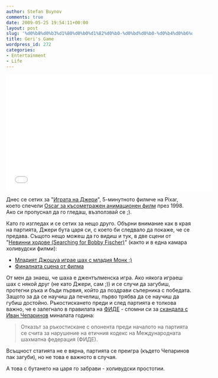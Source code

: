 ```yaml
---
author: Stefan Buynov
comments: true
date: 2009-05-25 19:54:11+00:00
layout: post
slug: '%d0%b8%d0%b3%d1%80%d0%b0%d1%82%d0%b0-%d0%bd%d0%b0-%d0%b4%d0%b6%d0%b5%d1%80%d0%b8'
title: Geri's Game
wordpress_id: 272
categories:
- Entertainment
- Life
---
```


<iframe width="560" height="315" src="//www.youtube.com/embed/9IYRC7g2ICg" frameborder="0" allowfullscreen></iframe>

Днес се сетих за "[Играта на Джери](http://www.youtube.com/watch?v=9IYRC7g2ICg)", 5-минутното филмче на Pixar, което спечели [Oscar за късометражен анимационен филм](http://en.wikipedia.org/wiki/Geri%27s_Game) през 1998. Ако си пропуснал да го гледаш, възползвай се ;).

Като го изгледах и се сетих за нещо друго. Обърни внимание как в края на партията, Джери бута царя си, с което би следвало да покаже, че се предава. Същото нещо можеш да го видиш и тук, в две сцени от "[Невинни ходове (Searching for Bobby Fischer)](http://www.imdb.com/title/tt0108065/)" (както и в една камара холивудски филми):
	
  * [Младият Джошуа играе шах с младия Монк ;)](http://www.youtube.com/watch?v=nDZSqnzXQJc)
  * [Финалната сцена от филма](http://www.youtube.com/watch?v=ujQdE_2tBqk)

От мен да знаеш, че шаха е джентълменска игра. Ако някога играеш шах с някой друг (не като Джери, сам ;)) и се случи да загубиш, протегни ръка и бъди първия, който да поздрави съперника с победата. Защото за да се научиш да печелиш, първо трябва да се научиш да губиш достойно. Ръкостискането преди и след партията е толкова важно, че е залегнало в правилата на [ФИДЕ](http://www.fide.com/) - спомни си за [скандала с Иван Чепаринов](http://www.dnevnik.bg/sport/2008/01/20/449938_slujebna_zaguba_na_ivan_cheparinov_na_shah_turnira_v/) миналата година:

> Отказът за ръкостискане с опонента преди началото на партията се счита за нарушение на етичния кодекс на Международната шахматна федерация (ФИДЕ).

Всъщност статията не е вярна, партията се преигра (където Чепаринов пак загуби), но не това е важното в случая.

А това с бутането на царя го забрави - холивудски простотии.

